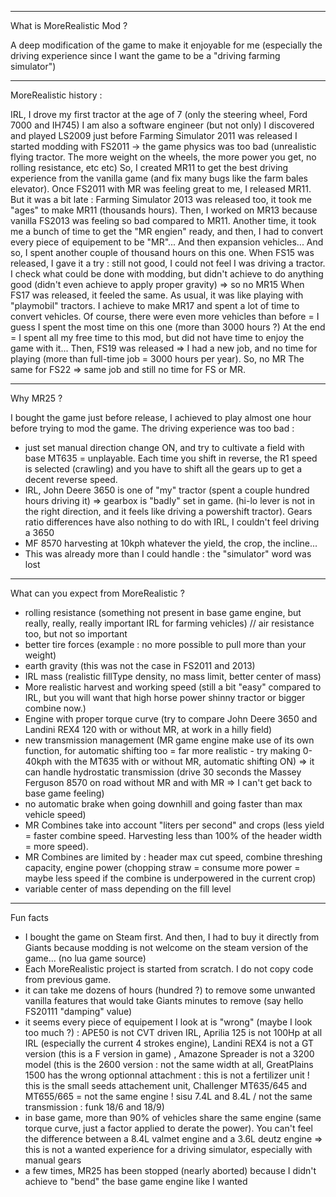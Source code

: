 ---------------------------------------------
What is MoreRealistic Mod ?

A deep modification of the game to make it enjoyable for me (especially the driving experience since I want the game to be a "driving farming simulator") 

---------------------------------------------
MoreRealistic history :

IRL, I drove my first tractor at the age of 7 (only the steering wheel, Ford 7000 and IH745)
I am also a software engineer (but not only)
I discovered and played LS2009 just before Farming Simulator 2011 was released
I started modding with FS2011 -> the game physics was too bad (unrealistic flying tractor. The more weight on the wheels, the more power you get, no rolling resistance, etc etc)
So, I created MR11 to get the best driving experience from the vanilla game (and fix many bugs like the farm bales elevator). Once FS2011 with MR was feeling great to me, I released MR11.
But it was a bit late : Farming Simulator 2013 was released too, it took me "ages" to make MR11 (thousands hours).
Then, I worked on MR13 because vanilla FS2013 was feeling so bad compared to MR11. Another time, it took me a bunch of time to get the "MR engien" ready, and then, I had to convert every piece of equipement to be "MR"... And then expansion vehicles...
And so, I spent another couple of thousand hours on this one.
When FS15 was released, I gave it a try : still not good, I could not feel I was driving a tractor. I check what could be done with modding, but didn't achieve to do anything good (didn't even achieve to apply proper gravity) => so no MR15
When FS17 was released, it feeled the same. As usual, it was like playing with "playmobil" tractors. I achieve to make MR17 and spent a lot of time to convert vehicles. Of course, there were even more vehicles than before = I guess I spent the most time on this one (more than 3000 hours ?)
At the end = I spent all my free time to this mod, but did not have time to enjoy the game with it...
Then, FS19 was released => I had a new job, and no time for playing (more than full-time job = 3000 hours per year). So, no MR
The same for FS22 => same job and still no time for FS or MR.


---------------------------------------------
Why MR25 ?

I bought the game just before release, I achieved to play almost one hour before trying to mod the game.
The driving experience was too bad :
* just set manual direction change ON, and try to cultivate a field with base MT635 = unplayable. Each time you shift in reverse, the R1 speed is selected (crawling) and you have to shift all the gears up to get a decent reverse speed.
* IRL, John Deere 3650 is one of "my" tractor (spent a couple hundred hours driving it) => gearbox is "badly" set in game. (hi-lo lever is not in the right direction, and it feels like driving a powershift tractor). Gears ratio differences have also nothing to do with IRL, I couldn't feel driving a 3650
* MF 8570 harvesting at 10kph whatever the yield, the crop, the incline...
* This was already more than I could handle : the "simulator" word was lost

---------------------------------------------
What can you expect from MoreRealistic ?

* rolling resistance (something not present in base game engine, but really, really, really important IRL for farming vehicles) // air resistance too, but not so important
* better tire forces (example : no more possible to pull more than your weight)
* earth gravity (this was not the case in FS2011 and 2013)
* IRL mass (realistic fillType density, no mass limit, better center of mass)
* More realistic harvest and working speed (still a bit "easy" compared to IRL, but you will want that high horse power shinny tractor or bigger combine now.)
* Engine with proper torque curve (try to compare John Deere 3650 and Landini REX4 120 with or without MR, at work in a hilly field)
* new transmission management (MR game engine make use of its own function, for automatic shifting too = far more realistic - try making 0-40kph with the MT635 with or without MR, automatic shifting ON) => it can handle hydrostatic transmission (drive 30 seconds the Massey Ferguson 8570 on road without MR and with MR => I can't get back to base game feeling)
* no automatic brake when going downhill and going faster than max vehicle speed)
* MR Combines take into account "liters per second" and crops (less yield = faster combine speed. Harvesting less than 100% of the header width = more speed).
* MR Combines are limited by : header max cut speed, combine threshing capacity, engine power (chopping straw = consume more power = maybe less speed if the combine is underpowered in the current crop)
* variable center of mass depending on the fill level


---------------------------------------------
Fun facts
* I bought the game on Steam first. And then, I had to buy it directly from Giants because modding is not welcome on the steam version of the game... (no lua game source)
* Each MoreRealistic project is started from scratch. I do not copy code from previous game.
* it can take me dozens of hours (hundred ?) to remove some unwanted vanilla features that would take Giants minutes to remove (say hello FS20111 "damping" value)
* it seems every piece of equipement I look at is "wrong" (maybe I look too much ?) : APE50 is not CVT driven IRL, Aprilia 125 is not 100Hp at all IRL (especially the current 4 strokes engine), Landini REX4 is not a GT version (this is a F version in game) , Amazone Spreader is not a 3200 model (this is the 2600 version : not the same width at all, GreatPlains 1500 has the wrong optionnal attachment : this is not a fertilizer unit ! this is the small seeds attachement unit, Challenger MT635/645 and MT655/665 = not the same engine ! sisu 7.4L and 8.4L / not the same transmission : funk 18/6 and 18/9)
* in base game, more than 90% of vehicles share the same engine (same torque curve, just a factor applied to derate the power). You can't feel the difference between a 8.4L valmet engine and a 3.6L deutz engine => this is not a wanted experience for a driving simulator, especially with manual gears
* a few times, MR25 has been stopped (nearly aborted) because I didn't achieve to "bend" the base game engine like I wanted

